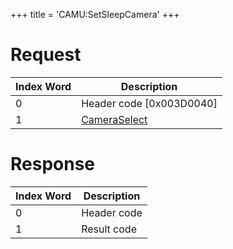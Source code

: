 +++
title = 'CAMU:SetSleepCamera'
+++

# Request

| Index Word | Description                                             |
|------------|---------------------------------------------------------|
| 0          | Header code \[0x003D0040\]                              |
| 1          | [CameraSelect](Camera_Services#cameraselect "wikilink") |

# Response

| Index Word | Description |
|------------|-------------|
| 0          | Header code |
| 1          | Result code |
